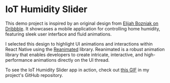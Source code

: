 # IoT Humidity Slider

This demo project is inspired by an original design from <a target="_blank" href="https://dribbble.com/shots/6315218-IoT-Humidity-App-Slider">Elijah Bozniak on Dribbble</a>. It showcases a mobile application for controlling home humidity, featuring sleek user interface and fluid animations.  

I selected this design to highlight UI animations and interactions within React Native using the <a target="_blank" href="https://docs.swmansion.com/react-native-reanimated/">Reanimated</a> library. Reanimated is a robust animation library that enables developers to create intricate, interactive, and high-performance animations directly on the UI thread.  

To see the IoT Humidity Slider app in action, check out <a target="_blank" href="https://github.com/arg1998/HumidiStat/blob/master/__assets__/vid.gif">this GIF</a> in my project's GitHub repository.  
